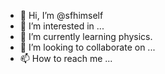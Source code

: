 - 👋 Hi, I’m @sfhimself
- 👀 I’m interested in ...
- 🌱 I’m currently learning physics.
- 💞️ I’m looking to collaborate on ...
- 📫 How to reach me ...

<!---
sfhimself/sfhimself is a ✨ special ✨ repository because its `README.md` (this file) appears on your GitHub profile.
You can click the Preview link to take a look at your changes.
--->
